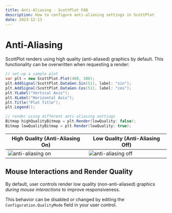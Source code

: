 ```yaml
---
title: Anti-Aliasing - ScottPlot FAQ
description: How to configure anti-aliasing settings in ScottPlot
date: 2023-12-13
---
```


# Anti-Aliasing

ScottPlot renders using high quality (anti-aliased) graphics by default. This functionality can be overwritten when requesting a render:

```cs
// set-up a sample plot
var plt = new ScottPlot.Plot(400, 300);
plt.AddSignal(ScottPlot.DataGen.Sin(51), label: "sin");
plt.AddSignal(ScottPlot.DataGen.Cos(51), label: "cos");
plt.YLabel("Vertical Axis");
plt.XLabel("Horizontal Axis");
plt.Title("Plot Title");
plt.Legend();

// render using different anti-aliasing settings
Bitmap highQualityBitmap = plt.Render(lowQuality: false);
Bitmap lowQualityBitmap = plt.Render(lowQuality: true);
```

<div align="center">

High Quality (Anti-Aliasing On) | Low Quality (Anti-Aliasing Off)
---|---
<img src='aa-on.png' alt='anti-aliasing on'/>|<img src='aa-off.png' alt='anti-aliasing off'/>

</div>

## Mouse Interactions and Render Quality

By default, user controls render low quality (non-anti-aliased) graphics _during mouse interactions_ to improve responsiveness.

This behavior can be disabled or changed by editing the `Configuration.QualityMode` field in your user control.